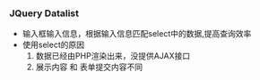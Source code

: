 ### JQuery Datalist

+ 输入框输入信息，根据输入信息匹配select中的数据,提高查询效率
+ 使用select的原因
    1. 数据已经由PHP渲染出来，没提供AJAX接口
    2. 展示内容 和 表单提交内容不同